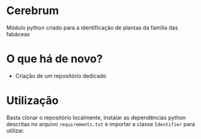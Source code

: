 # Cerebrum

Módulo python criado para a identificação de plantas da família das fabáceas

# O que há de novo?

* Criação de um repositório dedicado

# Utilização

Basta clonar o repositório localmente, instalar as dependências python descritas no arquivo `requirements.txt` e importar a classe `Identifier` para utilizar.
